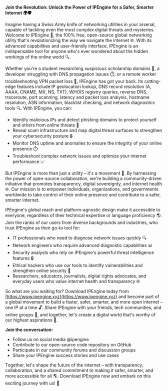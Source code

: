 **Join the Revolution: Unlock the Power of IPEngine for a Safer, Smarter Internet 🌍🛡️**

Imagine having a Swiss Army knife of networking utilities in your arsenal, capable of tackling even the most complex digital threats and mysteries. Welcome to IPEngine 🚀, the 100% free, open-source global networking utility that's revolutionizing the way we navigate the internet 🌐. With its advanced capabilities and user-friendly interface, IPEngine is an indispensable tool for anyone who's ever wondered about the hidden workings of the online world 🔍.

Whether you're a student researching suspicious scholarship domains 💸, a developer struggling with DNS propagation issues ⏱️, or a remote worker troubleshooting VPN packet loss 📡, IPEngine has got your back. Its cutting-edge features include IP geolocation lookup, DNS record resolution (A, AAAA, CNAME, MX, NS, TXT), WHOIS registry queries, reverse DNS, traceroute, port scanning, latency and packet loss analysis, hostname resolution, ASN information, blacklist checking, and network diagnostics tools 🔍. With IPEngine, you can:

* Identify malicious IPs and detect phishing domains to protect yourself and others from online threats 🚫
* Reveal scam infrastructure and map digital threat surfaces to strengthen your cybersecurity posture 🔒
* Monitor DNS uptime and anomalies to ensure the integrity of your online presence ⏱️
* Troubleshoot complex network issues and optimize your internet performance 📈

But IPEngine is more than just a utility – it's a movement 💪. By harnessing the power of open-source collaboration, we're building a community-driven initiative that promotes transparency, digital sovereignty, and internet health 🌐. Our mission is to empower individuals, organizations, and governments worldwide to take control of their online presence and contribute to a safer, smarter internet.

IPEngine's global reach and platform-agnostic design make it accessible to everyone, regardless of their technical expertise or language proficiency 🌎. Join the ranks of our users from diverse backgrounds and industries, who trust IPEngine as their go-to tool for:

* IT professionals who need to diagnose network issues quickly 🔍
* Network engineers who require advanced diagnostic capabilities 📊
* Security analysts who rely on IPEngine's powerful threat intelligence features 🔒
* Ethical hackers who use our tools to identify vulnerabilities and strengthen online security 💪
* Researchers, educators, journalists, digital rights advocates, and everyday users who value internet health and transparency 🌐

So what are you waiting for? Download IPEngine today from [https://www.ipengine.xyz](https://www.ipengine.xyz) and become part of a global movement to build a faster, safer, smarter, and more open internet – one IP at a time 🔓. Share IPEngine with your friends, tech communities, and online groups 🤝, and together, let's create a digital world that's worthy of our highest aspirations 🌟.

**Join the conversation:**

* Follow us on social media @ipengine
* Contribute to our open-source code repository on GitHub
* Participate in our community forums and discussion groups
* Share your IPEngine success stories and use cases

Together, let's shape the future of the internet – with transparency, collaboration, and a shared commitment to making it safer, smarter, and more accessible for all 🌎. Download IPEngine now and embark on this exciting journey with us! 🚀